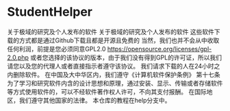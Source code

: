 # StudentHelper
关于极域的研究及个人发布的软件
关于极域的研究及个人发布的软件 这些软件下载的方式都是通过Github下载且都是开源且免费的
当然，我们也并不会从中收取任何利润，前提是您必须同意GPL2.0 https://opensource.org/licenses/gpl-2.0.php
或者您选择的该协议的版本，由于我们没有得到GPL的许可证，所以我们请您以及您的代理人或者直接指示者遵守该协议。
我们请求下载的人在24小时之内删除软件。
在中国及大中华区内，我们遵守《计算机软件保护条例》
第十七条 为了学习和研究软件内含的设计思想和原理，通过安装、显示、传输或者存储软件等方式使用软件的，可以不经软件著作权人许可，不向其支付报酬。 
在国际地区，我们遵守其他国家的法律。
本仓库的教程在help分支中。

